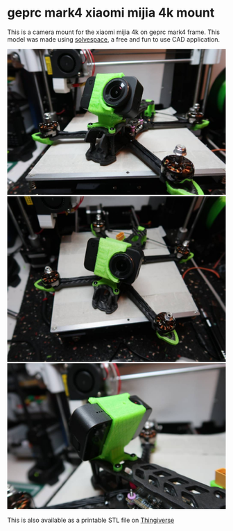 # geprc mark4 xiaomi mijia 4k mount

This is a camera mount for the xiaomi mijia 4k on geprc mark4 frame. This model was made using [solvespace](https://solvespace.com/index.pl),
a free and fun to use CAD application.

![Front](img/front.jpg)
![Front Redux](img/front_2.jpg)
![Back](img/back.jpg)

This is also available as a printable STL file on [Thingiverse](https://www.thingiverse.com/thing:4687888)
